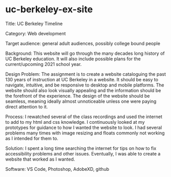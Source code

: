 # uc-berkeley-ex-site

Title: UC Berkeley Timeline

Category: Web development

Target audience: general adult audiences, possibly college bound people

Background: This website will go through the many decades long history of UC Berkeley education. It will also include possible plans for the current/upcoming 2021 school year. 

Design Problem: The assignment is to create a website cataloguing the past 130 years of instruction at UC Berkeley in a website. It should be easy to navigate, intuitive, and be responsive to desktop and mobile platforms. The website should also look visually appealing and the information should be the forefront of the experience. The design of the website should be seamless, meaning ideally almost unnoticeable unless one were paying direct attention to it.

Process: I rewatched several of the class recordings and used the internet to add to my html and css knowledge. I continuously looked at my prototypes for guidance to how I wanted the website to look. I had several problems many times with image resizing and floats commonly not working as I intended for them to. 

Solution: I spent a long time searching the internet for tips on how to fix accessibility problems and other issues. Eventually, I was able to create a website that worked as I wanted. 

Software: VS Code, Photoshop, AdobeXD, github
